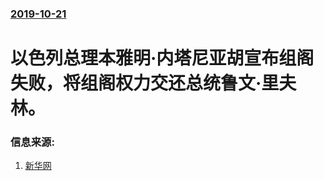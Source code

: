 ### [2019-10-21](/news/2019/10/21/index.md)

##### 
#  以色列总理本雅明·内塔尼亚胡宣布组阁失败，将组阁权力交还总统鲁文·里夫林。 




### 信息来源:

1. [新华网](http://www.xinhuanet.com/world/2019-10/22/c_1125133893.htm)
